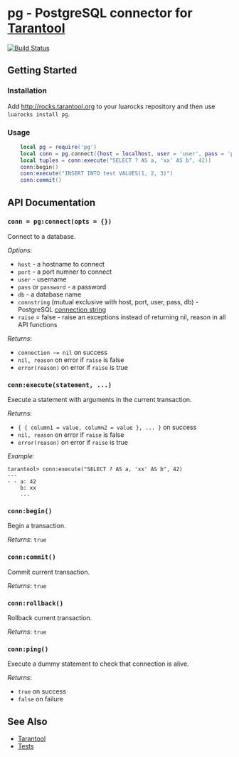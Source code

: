 # pg - PostgreSQL connector for [Tarantool][]

[![Build Status](https://travis-ci.org/tarantool/pg.png?branch=master)](https://travis-ci.org/tarantool/pg)

## Getting Started

### Installation

Add http://rocks.tarantool.org to your luarocks repository and then use
`luarocks install pg`.

### Usage

``` lua
    local pg = require('pg')
    local conn = pg.connect({host = localhost, user = 'user', pass = 'pass', db = 'db'})
    local tuples = conn:execute("SELECT ? AS a, 'xx' AS b", 42))
    conn:begin()
    conn:execute("INSERT INTO test VALUES(1, 2, 3)")
    conn:commit()
```

## API Documentation

### `conn = pg:connect(opts = {})`

Connect to a database.

*Options*:

 - `host` - a hostname to connect
 - `port` - a port numner to connect
 - `user` - username
 - `pass` or `password` - a password
 - `db` - a database name
 - `connstring` (mutual exclusive with host, port, user, pass, db) - PostgreSQL
   [connection string][PQconnstring]
 - `raise` = false - raise an exceptions instead of returning nil, reason in
   all API functions

*Returns*:

 - `connection ~= nil` on success
 - `nil, reason` on error if `raise` is false
 - `error(reason)` on error if `raise` is true

### `conn:execute(statement, ...)`

Execute a statement with arguments in the current transaction.

*Returns*:
 - `{ { column1 = value, column2 = value }, ... }` on success
 - `nil, reason` on error if `raise` is false
 - `error(reason)` on error if `raise` is true

*Example*:
```
tarantool> conn:execute("SELECT ? AS a, 'xx' AS b", 42)
---
- - a: 42
    b: xx
    ...
```

### `conn:begin()`

Begin a transaction.

*Returns*: `true`

### `conn:commit()`

Commit current transaction.

*Returns*: `true`

### `conn:rollback()`

Rollback current transaction.

*Returns*: `true`

### `conn:ping()`

Execute a dummy statement to check that connection is alive.

*Returns*:

 - `true` on success
 - `false` on failure

## See Also

 * [Tarantool][]
 * [Tests][]

[Tarantool]: http://github.com/tarantool/tarantool
[Tests]: https://github.com/tarantool/http/tree/master/test
[PQconnstring]: http://www.postgresql.org/docs/9.4/static/libpq-connect.html#LIBPQ-CONNSTRING
